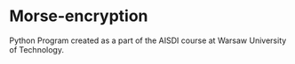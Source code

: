 # Morse-encryption
Python Program created as a part of the AISDI course at Warsaw University of Technology.
